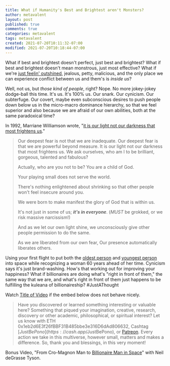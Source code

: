 ```yaml
---
title: What if Humanity's Best and Brightest aren't Monsters?
author: metavalent
layout: post
published: true
comments: true
categories: metavalent
tags: metavalent
created: 2021-07-20T10:11:32-07:00
modified: 2021-07-20T10:18:44-07:00
---
```


What if best and brightest doesn't perfect, just best and brightest? What if best and brightest doesn't mean monstrous, just most effective? What if we're [just feelin' outshined](), jealous, petty, malicious, and the only place we can experience conflict between us and them's is *inside us*?

Well, not us, but *those kind of people*, right? Nope. No more jokey-jokey dodge-ball this time. It's us. It's 100% us. Our snark. Our cynicism. Our subterfuge. Our covert, maybe even subconscious desires to push people down below us in the micro-macro dominance hierarchy, so that we feel superior and also because we are afraid of our own abilities, both at the same paradoxical time?

In 1992, Marriane Williamson wrote, "[it is our light not our darkness that most frightens us](https://explorersfoundation.org/glyphery/122.html)."

> Our deepest fear is not that we are inadequate.
> Our deepest fear is that we are powerful beyond measure.
> It is our light not our darkness that most frightens us. 
> We ask ourselves, who am I to be brilliant, gorgeous, talented and fabulous?
>
> Actually, who are you not to be?
> You are a child of God.
>
> Your playing small does not serve the world.
> 
> There's nothing enlightened about shrinking so that other people won't feel insecure around you.
> 
> We were born to make manifest the glory of God that is within us.
> 
> It's not just in some of us; ***it's in everyone***. (*MUST* be grokked, or we risk massive narcissism!)
> 
> And as we let our own light shine, we unconsciously give other people permission to do the same.
> 
> As we are liberated from our own fear,
> Our presence automatically liberates others.

Using your first flight to put both the [oldest person](https://twitter.com/nowthisnews/status/1417500293353385988) and [youngest person]() into space while recognizing a woman 60 years ahead of her time. Cynicism says it's just brand-washing. How's that working out for improving your happiness? What if billionaires are doing what's "right in front of them," the same way that we are, and what's right in front of them just happens to be fulfilling the kuleana of billionaireship? #JustAThought

Watch [Title of Video](https://www.youtu.be/BIYtYWRX6U0) if the embed below does not behave nicely.

<div class="embed-container"><iframeloading="lazy" width="560" height="315" src="https://www.youtube.com/embed/BIYtYWRX6U0" title="YouTube video player" frameborder="0" allow="accelerometer; autoplay; clipboard-write; encrypted-media; gyroscope; picture-in-picture" allowfullscreen></iframe></div>

> Have you discovered or learned something interesting or valuable here? Something that piqued your imagination, creative, research, discovery or other academic, philosophical, or spiritual interest? Let us know with ETH 0x1eb2d6E3f26fBBF31B485bbe3e316D6dAd806632, Cashtag [$JustBePono](https://cash.app/$JustBePono), or [Patreon](https://patreon.com/metavalent). Every action we take in this multiverse, however small, matters and makes a difference. So, thank you and blessings, in this very moment!

Bonus Video, "From Cro-Magnon Man to [Billionaire Man in Space](https://youtu.be/ulTQcLFNiTs)" with Neil deGrasse Tyson.

<div class="embed-container"><iframeloading="lazy" width="560" height="315" src="https://www.youtube.com/embed/ulTQcLFNiTs" title="YouTube video player" frameborder="0" allow="accelerometer; autoplay; clipboard-write; encrypted-media; gyroscope; picture-in-picture" allowfullscreen></iframe></div>

